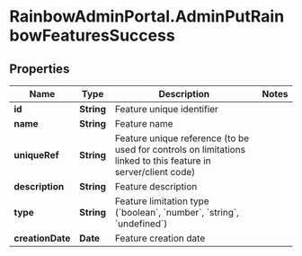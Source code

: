 # RainbowAdminPortal.AdminPutRainbowFeaturesSuccess

## Properties

Name | Type | Description | Notes
------------ | ------------- | ------------- | -------------
**id** | **String** | Feature unique identifier | 
**name** | **String** | Feature name | 
**uniqueRef** | **String** | Feature unique reference (to be used for controls on limitations linked to this feature in server/client code) | 
**description** | **String** | Feature description | 
**type** | **String** | Feature limitation type (&#x60;boolean&#x60;, &#x60;number&#x60;, &#x60;string&#x60;, &#x60;undefined&#x60;) | 
**creationDate** | **Date** | Feature creation date | 



